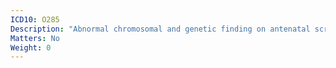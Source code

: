 ```yaml
---
ICD10: O285
Description: "Abnormal chromosomal and genetic finding on antenatal screening of mother"
Matters: No
Weight: 0
---
```


